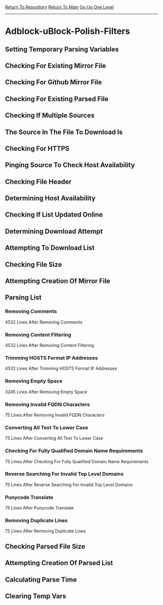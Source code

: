 [Return To Repository](https://github.com/deathbybandaid/piholeparser/)
[Return To Main](https://github.com/deathbybandaid/piholeparser/blob/master/RecentRunLogs/Mainlog.md)
[Go Up One Level](https://github.com/deathbybandaid/piholeparser/blob/master/RecentRunLogs/TopLevelScripts/30-Processing-External-Blacklists.md)
____________________________________
# Adblock-uBlock-Polish-Filters
## Setting Temporary Parsing Variables
## Checking For Existing Mirror File
## Checking For Github Mirror File
## Checking For Existing Parsed File
## Checking If Multiple Sources
## The Source In The File To Download Is
## Checking For HTTPS
## Pinging Source To Check Host Availability
## Checking File Header
## Determining Host Availability
## Checking If List Updated Online
## Determining Download Attempt
## Attempting To Download List
## Checking File Size
## Attempting Creation Of Mirror File
## Parsing List
### Removing Comments
4532 Lines After Removing Comments
### Removing Content Filtering
4532 Lines After Removing Content Filtering
### Trimming HOSTS Format IP Addresses
4532 Lines After Trimming HOSTS Format IP Addresses
### Removing Empty Space
3245 Lines After Removing Empty Space
### Removing Invalid FQDN Characters
75 Lines After Removing Invalid FQDN Characters
### Converting All Text To Lower Case
75 Lines After Converting All Text To Lower Case
### Checking For Fully Qualified Domain Name Requirements
75 Lines After Checking For Fully Qualified Domain Name Requirements
### Reverse Searching For Invalid Top Level Domains
75 Lines After Reverse Searching For Invalid Top Level Domains
### Punycode Translate
75 Lines After Punycode Translate
### Removing Duplicate Lines
75 Lines After Removing Duplicate Lines
## Checking Parsed File Size
## Attempting Creation Of Parsed List
## Calculating Parse Time
## Clearing Temp Vars
